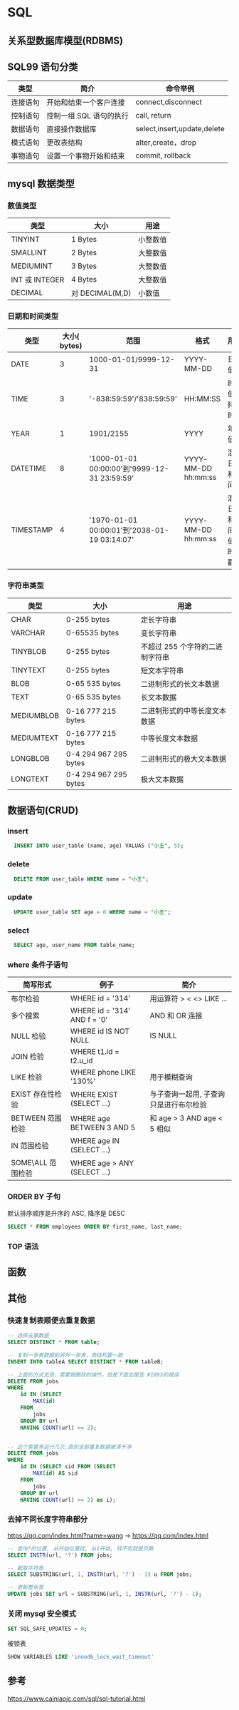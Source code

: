 # SQL

## 关系型数据库模型(RDBMS)

## SQL99 语句分类

| 类型     | 简介                    | 命令举例                    |
| -------- | ----------------------- | --------------------------- |
| 连接语句 | 开始和结束一个客户连接  | connect,disconnect          |
| 控制语句 | 控制一组 SQL 语句的执行 | call, return                |
| 数据语句 | 直接操作数据库          | select,insert,update,delete |
| 模式语句 | 更改表结构              | alter,create，drop          |
| 事物语句 | 设置一个事物开始和结束  | commit, rollback            |

## mysql 数据类型

### 数值类型

| 类型           | 大小            | 用途     |
| -------------- | --------------- | -------- |
| TINYINT        | 1 Bytes         | 小整数值 |
| SMALLINT       | 2 Bytes         | 大整数值 |
| MEDIUMINT      | 3 Bytes         | 大整数值 |
| INT 或 INTEGER | 4 Bytes         | 大整数值 |
| DECIMAL        | 对 DECIMAL(M,D) | 小数值   |

### 日期和时间类型

| 类型      | 大小( bytes) | 范围                                         | 格式                | 用途                     |
| --------- | ------------ | -------------------------------------------- | ------------------- | ------------------------ |
| DATE      | 3            | 1000-01-01/9999-12-31                        | YYYY-MM-DD          | 日期值                   |
| TIME      | 3            | '-838:59:59'/'838:59:59'                     | HH:MM:SS            | 时间值或持续时间         |
| YEAR      | 1            | 1901/2155                                    | YYYY                | 年份值                   |
| DATETIME  | 8            | '1000-01-01 00:00:00'到'9999-12-31 23:59:59' | YYYY-MM-DD hh:mm:ss | 混合日期和时间值         |
| TIMESTAMP | 4            | '1970-01-01 00:00:01'到'2038-01-19 03:14:07' | YYYY-MM-DD hh:mm:ss | 混合日期和时间值，时间戳 |

### 字符串类型

| 类型       | 大小                  | 用途                            |
| ---------- | --------------------- | ------------------------------- |
| CHAR       | 0-255 bytes           | 定长字符串                      |
| VARCHAR    | 0-65535 bytes         | 变长字符串                      |
| TINYBLOB   | 0-255 bytes           | 不超过 255 个字符的二进制字符串 |
| TINYTEXT   | 0-255 bytes           | 短文本字符串                    |
| BLOB       | 0-65 535 bytes        | 二进制形式的长文本数据          |
| TEXT       | 0-65 535 bytes        | 长文本数据                      |
| MEDIUMBLOB | 0-16 777 215 bytes    | 二进制形式的中等长度文本数据    |
| MEDIUMTEXT | 0-16 777 215 bytes    | 中等长度文本数据                |
| LONGBLOB   | 0-4 294 967 295 bytes | 二进制形式的极大文本数据        |
| LONGTEXT   | 0-4 294 967 295 bytes | 极大文本数据                    |

## 数据语句(CRUD)

### insert

```sql
  INSERT INTO user_table (name, age) VALUAS ("小王", 5);
```

### delete

```sql
  DELETE FROM user_table WHERE name = "小王";
```

### update

```sql
  UPDATE user_table SET age = 6 WHERE name = "小王";
```

### select

```sql
  SELECT age, user_name FROM table_name;
```

### where 条件子语句

| 简写形式          | 例子                         | 简介                                   |
| ----------------- | ---------------------------- | -------------------------------------- |
| 布尔检验          | WHERE id = '314'             | 用运算符 > < <> LIKE ...               |
| 多个搜索          | WHERE id = '314' AND f = '0' | AND 和 OR 连接                         |
| NULL 检验         | WHERE id IS NOT NULL         | IS NULL                                |
| JOIN 检验         | WHERE t1.id = t2.u_id        |                                        |
| LIKE 检验         | WHERE phone LIKE '130%'      | 用于模糊查询                           |
| EXIST 存在性检验  | WHERE EXIST (SELECT ...)     | 与子查询一起用, 子查询只是进行布尔检验 |
| BETWEEN 范围检验  | WHERE age BETWEEN 3 AND 5    | 和 age > 3 AND age < 5 相似            |
| IN 范围检验       | WHERE age IN (SELECT ...)    |                                        |
| SOME\ALL 范围检验 | WHERE age > ANY (SELECT ...) |                                        |

### ORDER BY 子句

默认排序顺序是升序的 ASC, 降序是 DESC

```sql
SELECT * FROM employees ORDER BY first_name, last_name;
```

### TOP 语法

## 函数

## 其他

### 快速复制表顺便去重复数据

```sql
-- 选择去重数据
SELECT DISTINCT * FROM table;

-- 复制一张表数据到另外一张表，表结构要一致
INSERT INTO tableA SELECT DISTINCT * FROM tableB;

-- 上面的方式无效，需要做删除的操作，但是下面会报告 #1093的错误
DELETE FROM jobs
WHERE
    id IN (SELECT
        MAX(id)
    FROM
        jobs
    GROUP BY url
    HAVING COUNT(url) >= 2);


-- 这个需要多运行几次,直到全部重复数据被清干净
DELETE FROM jobs
WHERE
    id IN (SELECT sid FROM (SELECT
        MAX(id) AS sid
    FROM
        jobs
    GROUP BY url
    HAVING COUNT(url) >= 2) as i);
```

### 去掉不同长度字符串部分

https://qq.com/index.html?name=wang -> https://qq.com/index.html

```sql
-- 查询?的位置, 从开始位置找, 从1开始, 找不到就是负数
SELECT INSTR(url, '?') FROM jobs;

-- 截取字符串
SELECT SUBSTRING(url, 1, INSTR(url, '?') - 1) u FROM jobs;

-- 更新整张表
UPDATE jobs SET url = SUBSTRING(url, 1, INSTR(url, '?') - 1);
```

### 关闭 mysql 安全模式

```sql
SET SQL_SAFE_UPDATES = 0;
```

被锁表

```sql
SHOW VARIABLES LIKE 'innodb_lock_wait_timeout'
```

## 参考

https://www.cainiaojc.com/sql/sql-tutorial.html
